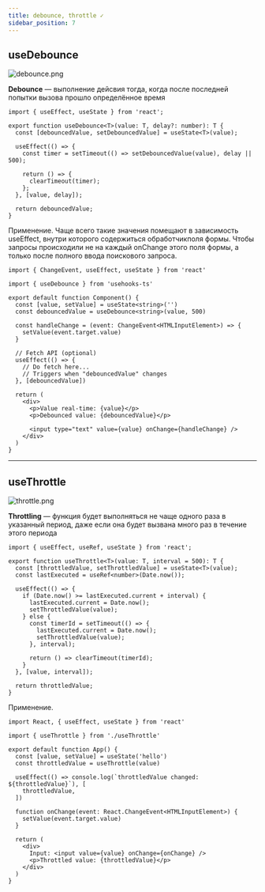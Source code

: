 ```yaml
---
title: debounce, throttle ✓
sidebar_position: 7
---
```


## useDebounce

![debounce.png](http://xandeadx.ru/sites/default/files/public/usergen/old/images/part-6/20190626170317.png)

**Debounce** — выполнение дейсвия тогда, когда после последней попытки вызова прошло определённое время

```tsx
import { useEffect, useState } from 'react';

export function useDebounce<T>(value: T, delay?: number): T {
  const [debouncedValue, setDebouncedValue] = useState<T>(value);

  useEffect(() => {
    const timer = setTimeout(() => setDebouncedValue(value), delay || 500);

    return () => {
      clearTimeout(timer);
    };
  }, [value, delay]);

  return debouncedValue;
}
```

Применение. Чаще всего такие значения помещают в зависимость useEffect, внутри которого содержиться обработчикполя формы. Чтобы запросы происходили не на каждый onChange этого поля формы, а только после полного ввода поискового запроса.

```tsx
import { ChangeEvent, useEffect, useState } from 'react'

import { useDebounce } from 'usehooks-ts'

export default function Component() {
  const [value, setValue] = useState<string>('')
  const debouncedValue = useDebounce<string>(value, 500)

  const handleChange = (event: ChangeEvent<HTMLInputElement>) => {
    setValue(event.target.value)
  }

  // Fetch API (optional)
  useEffect(() => {
    // Do fetch here...
    // Triggers when "debouncedValue" changes
  }, [debouncedValue])

  return (
    <div>
      <p>Value real-time: {value}</p>
      <p>Debounced value: {debouncedValue}</p>

      <input type="text" value={value} onChange={handleChange} />
    </div>
  )
}
```

---

## useThrottle

![throttle.png](http://xandeadx.ru/sites/default/files/public/usergen/old/images/part-6/20190626171329.png)

**Throttling** — функция будет выполняться не чаще одного раза в указанный период, даже если она будет вызвана много раз в течение этого периода

```tsx
import { useEffect, useRef, useState } from 'react';

export function useThrottle<T>(value: T, interval = 500): T {
  const [throttledValue, setThrottledValue] = useState<T>(value);
  const lastExecuted = useRef<number>(Date.now());

  useEffect(() => {
    if (Date.now() >= lastExecuted.current + interval) {
      lastExecuted.current = Date.now();
      setThrottledValue(value);
    } else {
      const timerId = setTimeout(() => {
        lastExecuted.current = Date.now();
        setThrottledValue(value);
      }, interval);

      return () => clearTimeout(timerId);
    }
  }, [value, interval]);

  return throttledValue;
}
```

Применение.

```tsx
import React, { useEffect, useState } from 'react'

import { useThrottle } from './useThrottle'

export default function App() {
  const [value, setValue] = useState('hello')
  const throttledValue = useThrottle(value)

  useEffect(() => console.log(`throttledValue changed: ${throttledValue}`), [
    throttledValue,
  ])

  function onChange(event: React.ChangeEvent<HTMLInputElement>) {
    setValue(event.target.value)
  }

  return (
    <div>
      Input: <input value={value} onChange={onChange} />
      <p>Throttled value: {throttledValue}</p>
    </div>
  )
}
```


